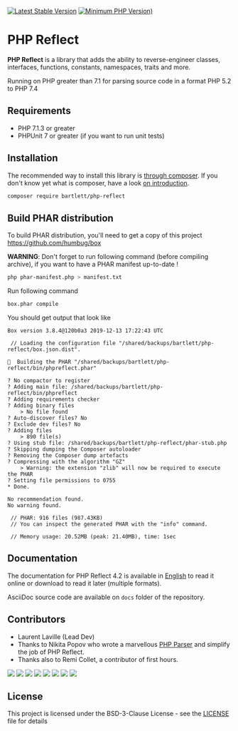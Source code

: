 [![Latest Stable Version](https://img.shields.io/packagist/v/bartlett/php-reflect)](https://packagist.org/packages/bartlett/php-reflect)
[![Minimum PHP Version)](https://img.shields.io/packagist/php-v/bartlett/php-reflect)](https://php.net/)

# PHP Reflect

**PHP Reflect** is a library that
adds the ability to reverse-engineer classes, interfaces, functions, constants, namespaces, traits and more.

Running on PHP greater than 7.1 for parsing source code in a format PHP 5.2 to PHP 7.4

## Requirements

* PHP 7.1.3 or greater
* PHPUnit 7 or greater (if you want to run unit tests)

## Installation

The recommended way to install this library is [through composer](http://getcomposer.org).
If you don't know yet what is composer, have a look [on introduction](http://getcomposer.org/doc/00-intro.md).

```bash
composer require bartlett/php-reflect
```

## Build PHAR distribution

To build PHAR distribution, you'll need to get a copy of this project https://github.com/humbug/box

**WARNING**: Don't forget to run following command (before compiling archive), if you want to have a PHAR manifest up-to-date !
```bash
php phar-manifest.php > manifest.txt
```

Run following command
```bash
box.phar compile
```

You should get output that look like
```
Box version 3.8.4@120b0a3 2019-12-13 17:22:43 UTC

 // Loading the configuration file "/shared/backups/bartlett/php-reflect/box.json.dist".

🔨  Building the PHAR "/shared/backups/bartlett/php-reflect/bin/phpreflect.phar"

? No compactor to register
? Adding main file: /shared/backups/bartlett/php-reflect/bin/phpreflect
? Adding requirements checker
? Adding binary files
    > No file found
? Auto-discover files? No
? Exclude dev files? No
? Adding files
    > 890 file(s)
? Using stub file: /shared/backups/bartlett/php-reflect/phar-stub.php
? Skipping dumping the Composer autoloader
? Removing the Composer dump artefacts
? Compressing with the algorithm "GZ"
    > Warning: the extension "zlib" will now be required to execute the PHAR
? Setting file permissions to 0755
* Done.

No recommendation found.
No warning found.

 // PHAR: 916 files (987.43KB)
 // You can inspect the generated PHAR with the "info" command.

 // Memory usage: 20.52MB (peak: 21.40MB), time: 1sec
```

## Documentation

The documentation for PHP Reflect 4.2 is available
in [English](http://php5.laurent-laville.org/reflect/manual/4.2/en/)
to read it online or download to read it later (multiple formats).

AsciiDoc source code are available on `docs` folder of the repository.

## Contributors

* Laurent Laville (Lead Dev)
* Thanks to Nikita Popov who wrote a marvellous [PHP Parser](https://github.com/nikic/PHP-Parser) and simplify the job of PHP Reflect.
* Thanks also to Remi Collet, a contributor of first hours.

[![](https://sourcerer.io/fame/llaville/llaville/php-reflect/images/0)](https://sourcerer.io/fame/llaville/llaville/php-reflect/links/0)
[![](https://sourcerer.io/fame/llaville/llaville/php-reflect/images/1)](https://sourcerer.io/fame/llaville/llaville/php-reflect/links/1)
[![](https://sourcerer.io/fame/llaville/llaville/php-reflect/images/2)](https://sourcerer.io/fame/llaville/llaville/php-reflect/links/2)
[![](https://sourcerer.io/fame/llaville/llaville/php-reflect/images/3)](https://sourcerer.io/fame/llaville/llaville/php-reflect/links/3)
[![](https://sourcerer.io/fame/llaville/llaville/php-reflect/images/4)](https://sourcerer.io/fame/llaville/llaville/php-reflect/links/4)
[![](https://sourcerer.io/fame/llaville/llaville/php-reflect/images/5)](https://sourcerer.io/fame/llaville/llaville/php-reflect/links/5)
[![](https://sourcerer.io/fame/llaville/llaville/php-reflect/images/6)](https://sourcerer.io/fame/llaville/llaville/php-reflect/links/6)
[![](https://sourcerer.io/fame/llaville/llaville/php-reflect/images/7)](https://sourcerer.io/fame/llaville/llaville/php-reflect/links/7)

## License

This project is licensed under the BSD-3-Clause License - see the [LICENSE](https://github.com/llaville/php-reflect/blob/master/LICENSE) file for details
